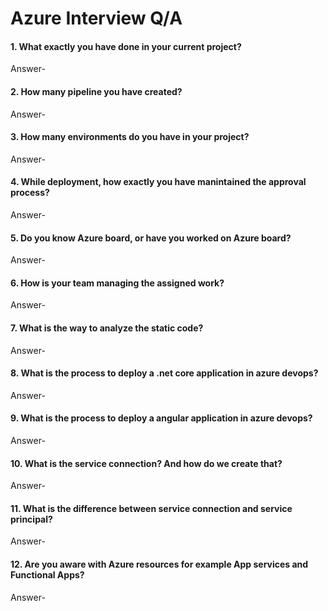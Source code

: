 
# Azure Interview Q/A 


#### 1. What exactly you have done in your current project?

Answer- 

#### 2. How many pipeline you have created?

Answer- 

#### 3. How many environments do you have in your project?

Answer-

#### 4. While deployment, how exactly you have manintained the approval process?

Answer- 

#### 5. Do you know Azure board, or have you worked on Azure board?

Answer-

#### 6. How is your team managing the assigned work?

Answer-

#### 7. What is the way to analyze the static code?

Answer-

#### 8. What is the process to deploy a .net core application in azure devops?

Answer-

#### 9. What is the process to deploy a angular application in azure devops?

Answer-

#### 10. What is the service connection? And how do we create that?

Answer-

#### 11. What is the difference between service connection and service principal?

Answer-

#### 12. Are you aware with Azure resources for example App services and Functional Apps?

Answer-


